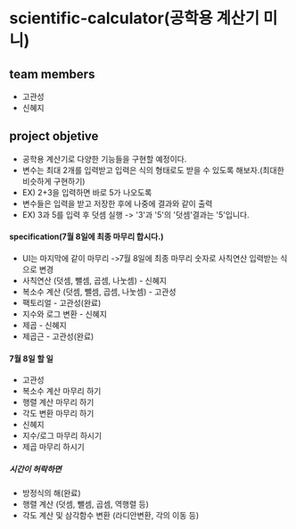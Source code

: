 # scientific-calculator(공학용 계산기 미니)
## team members
- 고관성
- 신혜지
## project objetive
- 공학용 계산기로 다양한 기능들을 구현할 예정이다.
- 변수는 최대 2개를 입력받고 입력은 식의 형태로도 받을 수 있도록 해보자.(최대한 비슷하게 구현하기)
- EX) 2+3을 입력하면 바로 5가 나오도록
- 변수들은 입력을 받고 저장한 후에 나중에 결과와 같이 출력
- EX) 3과 5를 입력 후 덧셈 실행 -> '3'과 '5'의 '덧셈'결과는 '5'입니다.
#### specification(7월 8일에 최종 마무리 합시다.)
- UI는 마지막에 같이 마무리
->7월 8일에 최종 마무리 숫자로 사칙연산 입력받는 식으로 변경
- 사칙연산 (덧셈, 뺄셈, 곱셈, 나눗셈) - 신혜지
- 복소수 계산 (덧셈, 뺄셈, 곱셈, 나눗셈) - 고관성
- 팩토리얼 - 고관성(완료)
- 지수와 로그 변환 - 신혜지
- 제곱 - 신혜지
- 제곱근 - 고관성(완료)
#### 7월 8일 할 일
- 고관성
- 복소수 계산 마무리 하기
- 행렬 계산 마무리 하기
- 각도 변환 마무리 하기
- 신혜지
- 지수/로그 마무리 하시기
- 제곱 마무리 하시기
##### 시간이 허락하면
- 방정식의 해(완료)
- 행렬 계산 (덧셈, 뺄셈, 곱셈, 역행렬 등)
- 각도 계산 및 삼각함수 변환 (라디안변환, 각의 이동 등)
